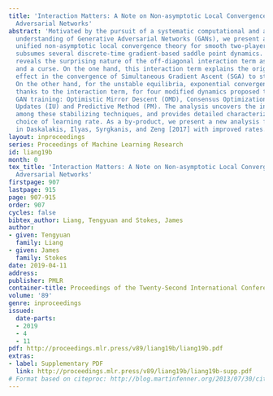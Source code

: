 ```yaml
---
title: 'Interaction Matters: A Note on Non-asymptotic Local Convergence of Generative
  Adversarial Networks'
abstract: 'Motivated by the pursuit of a systematic computational and algorithmic
  understanding of Generative Adversarial Networks (GANs), we present a simple yet
  unified non-asymptotic local convergence theory for smooth two-player games, which
  subsumes several discrete-time gradient-based saddle point dynamics. The analysis
  reveals the surprising nature of the off-diagonal interaction term as both a blessing
  and a curse. On the one hand, this interaction term explains the origin of the slow-down
  effect in the convergence of Simultaneous Gradient Ascent (SGA) to stable Nash equilibria.
  On the other hand, for the unstable equilibria, exponential convergence can be proved
  thanks to the interaction term, for four modified dynamics proposed to stabilize
  GAN training: Optimistic Mirror Descent (OMD), Consensus Optimization (CO), Implicit
  Updates (IU) and Predictive Method (PM). The analysis uncovers the intimate connections
  among these stabilizing techniques, and provides detailed characterization on the
  choice of learning rate. As a by-product, we present a new analysis for OMD proposed
  in Daskalakis, Ilyas, Syrgkanis, and Zeng [2017] with improved rates.'
layout: inproceedings
series: Proceedings of Machine Learning Research
id: liang19b
month: 0
tex_title: 'Interaction Matters: A Note on Non-asymptotic Local Convergence of Generative
  Adversarial Networks'
firstpage: 907
lastpage: 915
page: 907-915
order: 907
cycles: false
bibtex_author: Liang, Tengyuan and Stokes, James
author:
- given: Tengyuan
  family: Liang
- given: James
  family: Stokes
date: 2019-04-11
address: 
publisher: PMLR
container-title: Proceedings of the Twenty-Second International Conference on Artificial Intelligence and Statistics
volume: '89'
genre: inproceedings
issued:
  date-parts:
  - 2019
  - 4
  - 11
pdf: http://proceedings.mlr.press/v89/liang19b/liang19b.pdf
extras:
- label: Supplementary PDF
  link: http://proceedings.mlr.press/v89/liang19b/liang19b-supp.pdf
# Format based on citeproc: http://blog.martinfenner.org/2013/07/30/citeproc-yaml-for-bibliographies/
---
```

